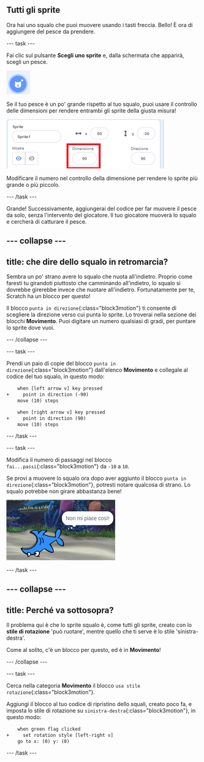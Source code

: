 ## Tutti gli sprite

Ora hai uno squalo che puoi muovere usando i tasti freccia. Bello! È ora di aggiungere del pesce da prendere.

--- task ---

Fai clic sul pulsante **Scegli uno sprite** e, dalla schermata che apparirà, scegli un pesce.

![Il pulsante Scegli uno sprite](images/spritesNewFromLibrary.png)

Se il tuo pesce è un po' grande rispetto al tuo squalo, puoi usare il controllo delle dimensioni per rendere entrambi gli sprite della giusta misura!

![Controllo delle dimensioni dello sprite](images/sprites2.png)

Modificare il numero nel controllo della dimensione per rendere lo sprite più grande o più piccolo.

--- /task ---

Grande! Successivamente, aggiungerai del codice per far muovere il pesce da solo, senza l'intervento del giocatore. Il tuo giocatore muoverà lo squalo e cercherà di catturare il pesce.

--- collapse ---
---
title: che dire dello squalo in retromarcia?
---

Sembra un po' strano avere lo squalo che nuota all'indietro. Proprio come faresti tu girandoti piuttosto che camminando all'indietro, lo squalo si dovrebbe girerebbe invece che nuotare all'indietro. Fortunatamente per te, Scratch ha un blocco per questo!

Il blocco `punta in direzione`{:class="block3motion"} ti consente di scegliere la direzione verso cui punta lo sprite. Lo troverai nella sezione dei blocchi **Movimento**. Puoi digitare un numero qualsiasi di gradi, per puntare lo sprite dove vuoi.

--- /collapse ---

--- task ---

Prendi un paio di copie del blocco `punta in direzione`{:class="block3motion"} dall'elenco **Movimento** e collegale al codice del tuo squalo, in questo modo:

```blocks3
    when [left arrow v] key pressed
+     point in direction (-90)
    move (10) steps
```

```blocks3
    when [right arrow v] key pressed
+     point in direction (90)
    move (10) steps
```

--- /task ---

--- task ---

Modifica il numero di passaggi nel blocco `fai...passi`{:class="block3motion"} da `-10` a `10`.

Se provi a muovere lo squalo ora dopo aver aggiunto il blocco `punta in direzione`{:class="block3motion"}, potresti notare qualcosa di strano. Lo squalo potrebbe non girare abbastanza bene!

![Squalo sottosopra](images/spritesUpsideDown.png)

--- /task ---

--- collapse ---
---
title: Perché va sottosopra?
---

Il problema qui è che lo sprite squalo è, come tutti gli sprite, creato con lo **stile di rotazione** 'può ruotare', mentre quello che ti serve è lo stile 'sinistra-destra'.

Come al solito, c'è un blocco per questo, ed è in **Movimento**!

--- /collapse ---

--- task ---

Cerca nella categoria **Movimento** il blocco `usa stile rotazione`{:class="block3motion"}.

Aggiungi il blocco al tuo codice di ripristino dello squali, creato poco fa, e imposta lo stile di rotazione su `sinistra-destra`{:class="block3motion"}, in questo modo:

```blocks3
    when green flag clicked
+     set rotation style [left-right v]
    go to x: (0) y: (0)
```

--- /task ---